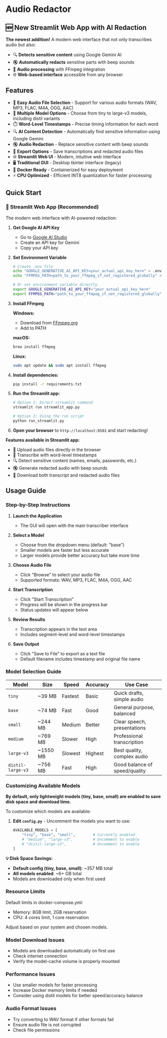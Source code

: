 # Audio Redactor

## 🆕 New Streamlit Web App with AI Redaction

**The newest addition!** A modern web interface that not only transcribes audio but also:
- 🔍 **Detects sensitive content** using Google Gemini AI
- 🔇 **Automatically redacts** sensitive parts with beep sounds
- 🎵 **Audio processing** with FFmpeg integration
- 🌐 **Web-based interface** accessible from any browser

## Features

- 🎤 **Easy Audio File Selection** - Support for various audio formats (WAV, MP3, FLAC, M4A, OGG, AAC)
- 🤖 **Multiple Model Options** - Choose from tiny to large-v3 models, including distil variants
- ⏱️ **Word-Level Timestamps** - Precise timing information for each word
- 🔍 **AI Content Detection** - Automatically find sensitive information using Google Gemini
- 🔇 **Audio Redaction** - Replace sensitive content with beep sounds
- 💾 **Export Options** - Save transcriptions and redacted audio files
- 🌐 **Streamlit Web UI** - Modern, intuitive web interface
- 🖥️ **Traditional GUI** - Desktop tkinter interface (legacy)
- 🐳 **Docker Ready** - Containerized for easy deployment
- ⚡ **CPU Optimized** - Efficient INT8 quantization for faster processing

## Quick Start

### 🚀 Streamlit Web App (Recommended)

The modern web interface with AI-powered redaction:

1. **Get Google AI API Key**
   - Go to [Google AI Studio](https://aistudio.google.com/)
   - Create an API key for Gemini
   - Copy your API key

2. **Set Environment Variable**
   ```bash
   # Create .env file
   echo "GOOGLE_GENERATIVE_AI_API_KEY=your_actual_api_key_here" > .env
   echo "FFMPEG_PATH=path_to_your_ffmpeg_if_not_registered_globally" > .env

   # Or set environment variable directly
   export GOOGLE_GENERATIVE_AI_API_KEY="your_actual_api_key_here"
   export FFMPEG_PATH="path_to_your_ffmpeg_if_not_registered_globally"
   ```

3. **Install FFmpeg**

   **Windows:**
   - Download from [FFmpeg.org](https://ffmpeg.org/download.html)
   - Add to PATH

   **macOS:**
   ```bash
   brew install ffmpeg
   ```

   **Linux:**
   ```bash
   sudo apt update && sudo apt install ffmpeg
   ```

4. **Install dependencies:**
   ```bash
   pip install -r requirements.txt
   ```

5. **Run the Streamlit app:**
   ```bash
   # Option 1: Direct streamlit command
   streamlit run streamlit_app.py
   
   # Option 2: Using the run script
   python run_streamlit.py
   ```

6. **Open your browser** to `http://localhost:8501` and start redacting!

**Features available in Streamlit app:**
- 📁 Upload audio files directly in the browser
- 🎤 Transcribe with word-level timestamps
- 🔍 Detect sensitive content (names, emails, passwords, etc.)
- 🔇 Generate redacted audio with beep sounds
- 💾 Download both transcript and redacted audio files


## Usage Guide

### Step-by-Step Instructions

1. **Launch the Application**
   - The GUI will open with the main transcriber interface

2. **Select a Model**
   - Choose from the dropdown menu (default: "base")
   - Smaller models are faster but less accurate
   - Larger models provide better accuracy but take more time

3. **Choose Audio File**
   - Click "Browse" to select your audio file
   - Supported formats: WAV, MP3, FLAC, M4A, OGG, AAC

4. **Start Transcription**
   - Click "Start Transcription"
   - Progress will be shown in the progress bar
   - Status updates will appear below

5. **Review Results**
   - Transcription appears in the text area
   - Includes segment-level and word-level timestamps

6. **Save Output**
   - Click "Save to File" to export as a text file
   - Default filename includes timestamp and original file name



### Model Selection Guide

| Model | Size | Speed | Accuracy | Use Case |
|-------|------|-------|----------|----------|
| `tiny` | ~39 MB | Fastest | Basic | Quick drafts, simple audio |
| `base` | ~74 MB | Fast | Good | General purpose, balanced |
| `small` | ~244 MB | Medium | Better | Clear speech, presentations |
| `medium` | ~769 MB | Slower | High | Professional transcription |
| `large-v3` | ~1550 MB | Slowest | Highest | Best quality, complex audio |
| `distil-large-v3` | ~756 MB | Fast | High | Good balance of speed/quality |

### Customizing Available Models

**By default, only lightweight models (tiny, base, small) are enabled to save disk space and download time.**

To customize which models are available:

1. **Edit `config.py`** - Uncomment the models you want to use:
   ```python
   AVAILABLE_MODELS = [
       "tiny", "base", "small",        # Currently enabled
       # "medium", "large-v3",         # Uncomment to enable
       # "distil-large-v3",            # Uncomment to enable
   ]
   ```

**💡 Disk Space Savings:**
- **Default config (tiny, base, small)**: ~357 MB total
- **All models enabled**: ~6+ GB total  
- Models are downloaded only when first used

### Resource Limits

Default limits in docker-compose.yml:
- Memory: 8GB limit, 2GB reservation
- CPU: 4 cores limit, 1 core reservation

Adjust based on your system and chosen models.

### Model Download Issues

- Models are downloaded automatically on first use
- Check internet connection
- Verify the model-cache volume is properly mounted

### Performance Issues

- Use smaller models for faster processing
- Increase Docker memory limits if needed
- Consider using distil models for better speed/accuracy balance

### Audio Format Issues

- Try converting to WAV format if other formats fail
- Ensure audio file is not corrupted
- Check file permissions